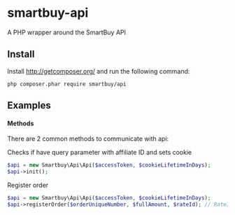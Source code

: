 smartbuy-api
==================

A PHP wrapper around the SmartBuy API

Install
-------

Install http://getcomposer.org/ and run the following command:

```
php composer.phar require smartbuy/api
```

Examples
-------

#### Methods
There are 2 common methods to communicate with api:

Checks if have query parameter with affiliate ID and sets cookie
```php
$api = new Smartbuy\Api\Api($accessToken, $cookieLifetimeInDays);
$api->init(); 
```

Register order
```php
$api = new Smartbuy\Api\Api($accessToken, $cookieLifetimeInDays);
$api->registerOrder($orderUniqueNumber, $fullAmount, $rateId); // RateId is optional
```

